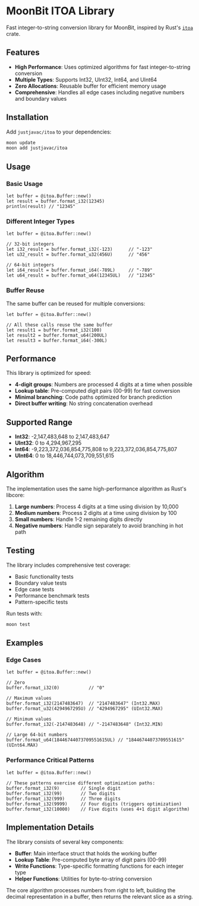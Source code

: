 # MoonBit ITOA Library

Fast integer-to-string conversion library for MoonBit, inspired by Rust's
[`itoa`](https://github.com/dtolnay/itoa) crate.

## Features

- **High Performance**: Uses optimized algorithms for fast integer-to-string
  conversion
- **Multiple Types**: Supports Int32, UInt32, Int64, and UInt64
- **Zero Allocations**: Reusable buffer for efficient memory usage
- **Comprehensive**: Handles all edge cases including negative numbers and
  boundary values

## Installation

Add `justjavac/itoa` to your dependencies:

```bash
moon update
moon add justjavac/itoa
```

## Usage

### Basic Usage

```moonbit
let buffer = @itoa.Buffer::new()
let result = buffer.format_i32(12345)
println(result) // "12345"
```

### Different Integer Types

```moonbit
let buffer = @itoa.Buffer::new()

// 32-bit integers
let i32_result = buffer.format_i32(-123)      // "-123"
let u32_result = buffer.format_u32(456U)      // "456"

// 64-bit integers  
let i64_result = buffer.format_i64(-789L)     // "-789"
let u64_result = buffer.format_u64(12345UL)   // "12345"
```

### Buffer Reuse

The same buffer can be reused for multiple conversions:

```moonbit
let buffer = @itoa.Buffer::new()

// All these calls reuse the same buffer
let result1 = buffer.format_i32(100)
let result2 = buffer.format_u64(200UL) 
let result3 = buffer.format_i64(-300L)
```

## Performance

This library is optimized for speed:

- **4-digit groups**: Numbers are processed 4 digits at a time when possible
- **Lookup table**: Pre-computed digit pairs (00-99) for fast conversion
- **Minimal branching**: Code paths optimized for branch prediction
- **Direct buffer writing**: No string concatenation overhead

## Supported Range

- **Int32**: -2,147,483,648 to 2,147,483,647
- **UInt32**: 0 to 4,294,967,295
- **Int64**: -9,223,372,036,854,775,808 to 9,223,372,036,854,775,807
- **UInt64**: 0 to 18,446,744,073,709,551,615

## Algorithm

The implementation uses the same high-performance algorithm as Rust's libcore:

1. **Large numbers**: Process 4 digits at a time using division by 10,000
2. **Medium numbers**: Process 2 digits at a time using division by 100
3. **Small numbers**: Handle 1-2 remaining digits directly
4. **Negative numbers**: Handle sign separately to avoid branching in hot path

## Testing

The library includes comprehensive test coverage:

- Basic functionality tests
- Boundary value tests
- Edge case tests
- Performance benchmark tests
- Pattern-specific tests

Run tests with:

```bash
moon test
```

## Examples

### Edge Cases

```moonbit
let buffer = @itoa.Buffer::new()

// Zero
buffer.format_i32(0)           // "0"

// Maximum values
buffer.format_i32(2147483647)  // "2147483647" (Int32.MAX)
buffer.format_u32(4294967295U) // "4294967295" (UInt32.MAX)

// Minimum values  
buffer.format_i32(-2147483648) // "-2147483648" (Int32.MIN)

// Large 64-bit numbers
buffer.format_u64(18446744073709551615UL) // "18446744073709551615" (UInt64.MAX)
```

### Performance Critical Patterns

```moonbit
let buffer = @itoa.Buffer::new()

// These patterns exercise different optimization paths:
buffer.format_i32(9)        // Single digit
buffer.format_i32(99)       // Two digits  
buffer.format_i32(999)      // Three digits
buffer.format_i32(9999)     // Four digits (triggers optimization)
buffer.format_i32(10000)    // Five digits (uses 4+1 digit algorithm)
```

## Implementation Details

The library consists of several key components:

- **Buffer**: Main interface struct that holds the working buffer
- **Lookup Table**: Pre-computed byte array of digit pairs (00-99)
- **Write Functions**: Type-specific formatting functions for each integer type
- **Helper Functions**: Utilities for byte-to-string conversion

The core algorithm processes numbers from right to left, building the decimal
representation in a buffer, then returns the relevant slice as a string.
